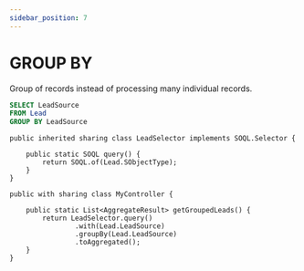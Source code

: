 ```yaml
---
sidebar_position: 7
---
```


# GROUP BY

Group of records instead of processing many individual records.

```sql
SELECT LeadSource
FROM Lead
GROUP BY LeadSource
```
```apex
public inherited sharing class LeadSelector implements SOQL.Selector {

    public static SOQL query() {
        return SOQL.of(Lead.SObjectType);
    }
}

public with sharing class MyController {

    public static List<AggregateResult> getGroupedLeads() {
        return LeadSelector.query()
                .with(Lead.LeadSource)
                .groupBy(Lead.LeadSource)
                .toAggregated();
    }
}
```
